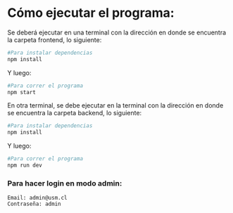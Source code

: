 # Cómo ejecutar el programa:
Se deberá ejecutar en una terminal con la dirección en donde se encuentra la carpeta frontend, lo siguiente:
```bash
#Para instalar dependencias
npm install 
```
Y luego:
```bash
#Para correr el programa
npm start
```
En otra terminal, se debe ejecutar en la terminal con la dirección en donde se encuentra la carpeta backend, lo siguiente:
```bash
#Para instalar dependencias
npm install 
```
Y luego:
```bash
#Para correr el programa
npm run dev
```

### Para hacer login en modo admin:
```
Email: admin@usm.cl
Contraseña: admin
```

